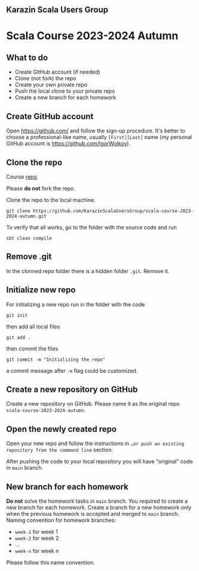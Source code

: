 ## Karazin Scala Users Group
# Scala Course 2023-2024 Autumn

## What to do
* Create GitHub account (if needed)
* Clone (not fork) the repo
* Create your own private repo
* Push the local clone to your private repo
* Create a new branch for each homework


## Create GitHub account
Open https://github.com/ and follow the sign-up procedure. 
It's better to choose a professional-like name, usually `[First][Last]` name 
(my personal GitHub account is https://github.com/IgorWolkov).

## Clone the repo
Course [repo](https://github.com/KarazinScalaUsersGroup/scala-course-2023-2024-autumn).

Please **do not** fork the repo.

Clone the repo to the local machine.
```shell
git clone https://github.com/KarazinScalaUsersGroup/scala-course-2023-2024-autumn.git
```
To verify that all works, go to the folder with the source code and run 
```shell
sbt clean compile
```

## Remove .git
In the clonned repo folder there is a hidden folder `.git`. Remove it.

## Initialize new repo
For initializing a new repo run in the folder with the code
```shell
git init
```
then add all local files 
```shell
git add .
```
then commit the files
```shell
git commit -m "Initializing the repo"
```
a commit message after `-m` flag could be customized.

## Create a new repository on GitHub
Create a new repository on GitHub. Please name it as the original repo `scala-course-2023-2024-autumn`.

## Open the newly created repo
Open your new repo and follow the instructions in `…or push an existing repository from the command line` section.

After pushing the code to your local repository you will have "original" code in `main` branch.

## New branch for each homework 
**Do not** solve the homework tasks in `main` branch. You required to create a new branch for each homework.
Create a branch for a new homework only when the previous homework is accepted and merged to `main` branch.
Naming convention for homework branches: 
* `week-1` for week 1
* `week-2` for week 2
* ...
* `week-n` for week n

Please follow this name convention.

